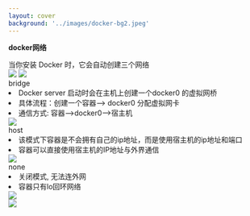 ```yaml
---
layout: cover
background: '../images/docker-bg2.jpeg'
---
```


**docker网络**

<div class='flex gap-5 justify-start'>

  <div>
    <div class="text-black text-sm">当你安装 Docker 时，它会自动创建三个网络</div>
    <Image class="w-80 rounded my-5" src="../images/three-network.webp" />
    <Image class="w-80 rounded" src="../images/network-bridge.webp" />
  </div>

  <div class=" h-200 border-2 border-dashed "/>

  <div>
    <div class='flex gap-2'>
       <div class='text-xs w-70 bg-#fff rounded text-black'>
        <div class='font-bold mt-2 ml-2'>bridge</div>
        <li class='leading-2'>Docker server 启动时会在主机上创建一个docker0 的虚拟网桥</li>
        <li>具体流程：创建一个容器--> docker0 分配虚拟网卡</li>
        <li>通信方式: 容器-->docker0-->宿主机</li>
      </div>
      <Image class="w-50 rounded" src="../images/docker命令实战/bridge_net.png" />
    </div>
    <div class='flex my-5 gap-2'>
      <div class='text-xs w-70 h-30 bg-#fff rounded text-black'>
        <div class='font-bold  mt-2 ml-2'>host</div>
        <li>该模式下容器是不会拥有自己的ip地址，而是使用宿主机的ip地址和端口</li>
        <li>容器可以直接使用宿主机的IP地址与外界通信</li>
      </div>
      <Image class="w-50 rounded " src="../images/docker命令实战/host_net.png" />
    </div>
    <div class='flex gap-2'>
      <div class='text-xs  w-70 bg-#fff rounded text-black'>
        <div class='font-bold mt-2 ml-2'>none</div>
        <li>关闭模式, 无法连外网</li>
        <li>容器只有lo回环网络</li>
      </div>
      <Image class="w-50 rounded" src="../images/docker命令实战/none_net.png" />
    </div>
  
  </div>

</div>



<div class='flex gap-25 my-2'>

  <Image class="w-50 rounded" src="../images/docker命令实战/bridge_net.png" />



</div>


<div class='flex gap-5' >

  

  

  
</div>
